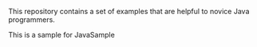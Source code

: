 This repository contains a set of examples that are helpful to novice Java programmers.

This is a sample for JavaSample
